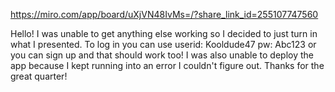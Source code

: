https://miro.com/app/board/uXjVN48IvMs=/?share_link_id=255107747560

Hello! I was unable to get anything else working so I decided to just turn in what I presented. To log in you can use userid: Kooldude47 pw: Abc123 or you can sign up and that should work too! I was also unable to deploy the app because I kept running into an error I couldn't figure out. Thanks for the great quarter!
